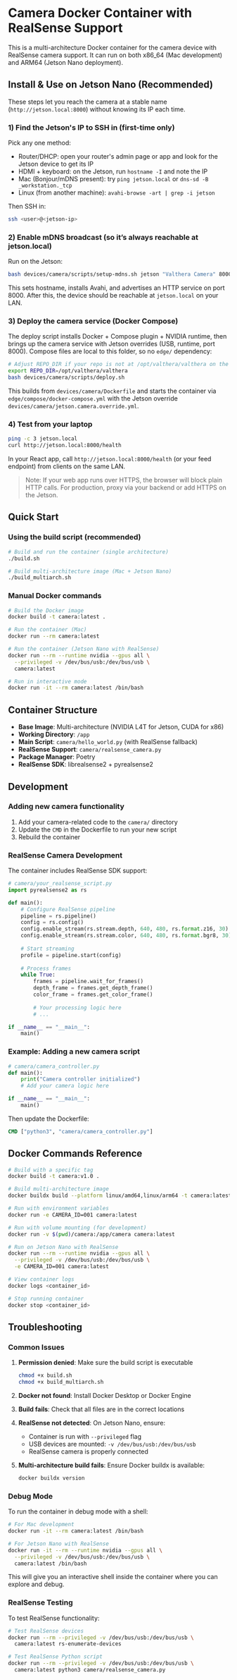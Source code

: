 # Camera Docker Container with RealSense Support

This is a multi-architecture Docker container for the camera device with RealSense camera support. 
It can run on both x86_64 (Mac development) and ARM64 (Jetson Nano deployment).

## Install & Use on Jetson Nano (Recommended)

These steps let you reach the camera at a stable name (`http://jetson.local:8000`) without knowing its IP each time.

### 1) Find the Jetson's IP to SSH in (first-time only)

Pick any one method:

- Router/DHCP: open your router's admin page or app and look for the Jetson device to get its IP
- HDMI + keyboard: on the Jetson, run `hostname -I` and note the IP
- Mac (Bonjour/mDNS present): try `ping jetson.local` or `dns-sd -B _workstation._tcp`
- Linux (from another machine): `avahi-browse -art | grep -i jetson`

Then SSH in:

```bash
ssh <user>@<jetson-ip>
```

### 2) Enable mDNS broadcast (so it’s always reachable at jetson.local)

Run on the Jetson:

```bash
bash devices/camera/scripts/setup-mdns.sh jetson "Valthera Camera" 8000
```

This sets hostname, installs Avahi, and advertises an HTTP service on port 8000. After this, the device should be reachable at `jetson.local` on your LAN.

### 3) Deploy the camera service (Docker Compose)

The deploy script installs Docker + Compose plugin + NVIDIA runtime, then brings up the camera service with Jetson overrides (USB, runtime, port 8000). Compose files are local to this folder, so no `edge/` dependency:

```bash
# Adjust REPO_DIR if your repo is not at /opt/valthera/valthera on the Jetson
export REPO_DIR=/opt/valthera/valthera
bash devices/camera/scripts/deploy.sh
```

This builds from `devices/camera/Dockerfile` and starts the container via `edge/compose/docker-compose.yml` with the Jetson override `devices/camera/jetson.camera.override.yml`.

### 4) Test from your laptop

```bash
ping -c 3 jetson.local
curl http://jetson.local:8000/health
```

In your React app, call `http://jetson.local:8000/health` (or your feed endpoint) from clients on the same LAN.

> Note: If your web app runs over HTTPS, the browser will block plain HTTP calls. For production, proxy via your backend or add HTTPS on the Jetson.

## Quick Start

### Using the build script (recommended)

```bash
# Build and run the container (single architecture)
./build.sh

# Build multi-architecture image (Mac + Jetson Nano)
./build_multiarch.sh
```

### Manual Docker commands

```bash
# Build the Docker image
docker build -t camera:latest .

# Run the container (Mac)
docker run --rm camera:latest

# Run the container (Jetson Nano with RealSense)
docker run --rm --runtime nvidia --gpus all \
  --privileged -v /dev/bus/usb:/dev/bus/usb \
  camera:latest

# Run in interactive mode
docker run -it --rm camera:latest /bin/bash
```

## Container Structure

- **Base Image**: Multi-architecture (NVIDIA L4T for Jetson, CUDA for x86)
- **Working Directory**: `/app`
- **Main Script**: `camera/hello_world.py` (with RealSense fallback)
- **RealSense Support**: `camera/realsense_camera.py`
- **Package Manager**: Poetry
- **RealSense SDK**: librealsense2 + pyrealsense2

## Development

### Adding new camera functionality

1. Add your camera-related code to the `camera/` directory
2. Update the `CMD` in the Dockerfile to run your new script
3. Rebuild the container

### RealSense Camera Development

The container includes RealSense SDK support:

```python
# camera/your_realsense_script.py
import pyrealsense2 as rs

def main():
    # Configure RealSense pipeline
    pipeline = rs.pipeline()
    config = rs.config()
    config.enable_stream(rs.stream.depth, 640, 480, rs.format.z16, 30)
    config.enable_stream(rs.stream.color, 640, 480, rs.format.bgr8, 30)
    
    # Start streaming
    profile = pipeline.start(config)
    
    # Process frames
    while True:
        frames = pipeline.wait_for_frames()
        depth_frame = frames.get_depth_frame()
        color_frame = frames.get_color_frame()
        
        # Your processing logic here
        # ...

if __name__ == "__main__":
    main()
```

### Example: Adding a new camera script

```python
# camera/camera_controller.py
def main():
    print("Camera controller initialized")
    # Add your camera logic here

if __name__ == "__main__":
    main()
```

Then update the Dockerfile:
```dockerfile
CMD ["python3", "camera/camera_controller.py"]
```

## Docker Commands Reference

```bash
# Build with a specific tag
docker build -t camera:v1.0 .

# Build multi-architecture image
docker buildx build --platform linux/amd64,linux/arm64 -t camera:latest .

# Run with environment variables
docker run -e CAMERA_ID=001 camera:latest

# Run with volume mounting (for development)
docker run -v $(pwd)/camera:/app/camera camera:latest

# Run on Jetson Nano with RealSense
docker run --rm --runtime nvidia --gpus all \
  --privileged -v /dev/bus/usb:/dev/bus/usb \
  -e CAMERA_ID=001 camera:latest

# View container logs
docker logs <container_id>

# Stop running container
docker stop <container_id>
```

## Troubleshooting

### Common Issues

1. **Permission denied**: Make sure the build script is executable
   ```bash
   chmod +x build.sh
   chmod +x build_multiarch.sh
   ```

2. **Docker not found**: Install Docker Desktop or Docker Engine

3. **Build fails**: Check that all files are in the correct locations

4. **RealSense not detected**: On Jetson Nano, ensure:
   - Container is run with `--privileged` flag
   - USB devices are mounted: `-v /dev/bus/usb:/dev/bus/usb`
   - RealSense camera is properly connected

5. **Multi-architecture build fails**: Ensure Docker buildx is available:
   ```bash
   docker buildx version
   ```

### Debug Mode

To run the container in debug mode with a shell:

```bash
# For Mac development
docker run -it --rm camera:latest /bin/bash

# For Jetson Nano with RealSense
docker run -it --rm --runtime nvidia --gpus all \
  --privileged -v /dev/bus/usb:/dev/bus/usb \
  camera:latest /bin/bash
```

This will give you an interactive shell inside the container where you can explore and debug.

### RealSense Testing

To test RealSense functionality:

```bash
# Test RealSense devices
docker run --rm --privileged -v /dev/bus/usb:/dev/bus/usb \
  camera:latest rs-enumerate-devices

# Test RealSense Python script
docker run --rm --privileged -v /dev/bus/usb:/dev/bus/usb \
  camera:latest python3 camera/realsense_camera.py
```
